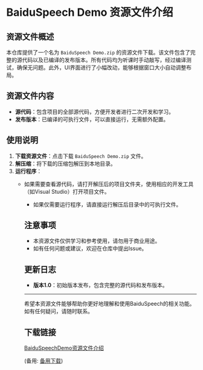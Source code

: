  # BaiduSpeech Demo 资源文件介绍

 ## 资源文件概述

 本仓库提供了一个名为 `BaiduSpeech Demo.zip` 的资源文件下载。该文件包含了完整的源代码以及已编译的发布版本。所有代码均为听课时手动敲写，经过编译测试，确保无问题。此外，UI界面进行了小幅改动，能够根据窗口大小自动调整布局。

 ## 资源文件内容

 - **源代码**：包含项目的全部源代码，方便开发者进行二次开发和学习。
 - **发布版本**：已编译的可执行文件，可以直接运行，无需额外配置。

 ## 使用说明

 1. **下载资源文件**：点击下载 `BaiduSpeech Demo.zip` 文件。
 2. **解压缩**：将下载的压缩包解压到本地目录。
 3. **运行程序**：
    - 如果需要查看源代码，请打开解压后的项目文件夹，使用相应的开发工具（如Visual Studio）打开项目文件。
       - 如果仅需要运行程序，请直接运行解压后目录中的可执行文件。

       ## 注意事项

       - 本资源文件仅供学习和参考使用，请勿用于商业用途。
       - 如有任何问题或建议，欢迎在仓库中提出Issue。

       ## 更新日志

       - **版本1.0**：初始版本发布，包含完整的源代码和发布版本。

       ---

       希望本资源文件能够帮助你更好地理解和使用BaiduSpeech的相关功能。如有任何疑问，请随时联系。

       ## 下载链接
       [BaiduSpeechDemo资源文件介绍](https://pan.quark.cn/s/ae84a0f5ecdc) 

       (备用: [备用下载](https://pan.baidu.com/s/1LMMBRlJIHxLyn60yuyhBpQ?pwd=1234))

